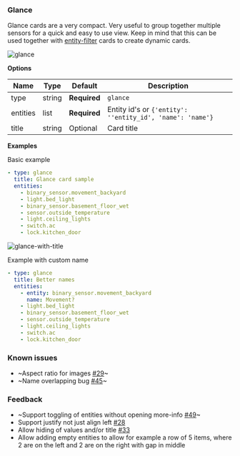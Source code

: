 ### Glance

Glance cards are a very compact. Very useful to group together multiple sensors for a quick and easy to use view. Keep in mind that this can be used together with [entity-filter](card-entity-filter.md) cards to create dynamic cards.

![glance](https://user-images.githubusercontent.com/7738048/41775898-721f063e-762e-11e8-89bb-27463552416f.png)

**Options**

| Name | Type | Default | Description
| ---- | ---- | ------- | -----------
| type | string | **Required** | `glance`
| entities | list | **Required** | Entity id's or `{'entity': ''entity_id', 'name': 'name'}`
| title | string | Optional | Card title

**Examples**

Basic example
```yaml
- type: glance
  title: Glance card sample
  entities:
    - binary_sensor.movement_backyard
    - light.bed_light
    - binary_sensor.basement_floor_wet
    - sensor.outside_temperature
    - light.ceiling_lights
    - switch.ac
    - lock.kitchen_door
```

![glance-with-title](https://user-images.githubusercontent.com/7738048/42103958-89dadac8-7bd3-11e8-95a6-7dfe6a0ebd6b.png)

Example with custom name
```yaml
- type: glance
  title: Better names
  entities:
    - entity: binary_sensor.movement_backyard
      name: Movement?
    - light.bed_light
    - binary_sensor.basement_floor_wet
    - sensor.outside_temperature
    - light.ceiling_lights
    - switch.ac
    - lock.kitchen_door
```

### Known issues
- ~Aspect ratio for images [#29](https://github.com/home-assistant/ui-schema/issues/29)~
- ~Name overlapping bug [#45](https://github.com/home-assistant/ui-schema/issues/45)~

### Feedback
- ~Support toggling of entities without opening more-info [#49](https://github.com/home-assistant/ui-schema/issues/49)~
- Support justify not just align left [#28](https://github.com/home-assistant/ui-schema/issues/28)
- Allow hiding of values and/or title [#33](https://github.com/home-assistant/ui-schema/issues/33)
- Allow adding empty entities to allow for example a row of 5 items, where 2 are on the left and 2 are on the right with gap in middle
